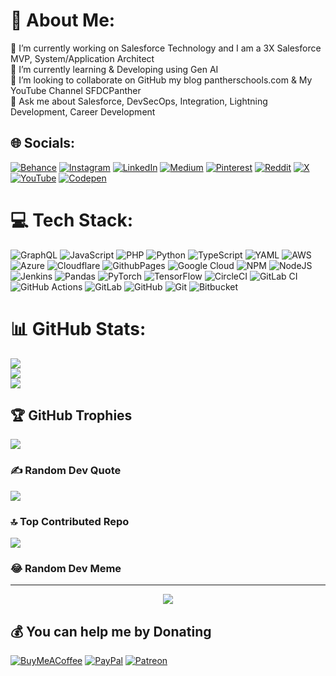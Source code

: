 # 💫 About Me:
🔭 I’m currently working on Salesforce Technology and I am a 3X Salesforce MVP, System/Application Architect<br>🌱 I’m currently learning & Developing using Gen AI<br>👯 I’m looking to collaborate on GitHub my blog pantherschools.com & My YouTube Channel SFDCPanther<br>💬 Ask me about Salesforce, DevSecOps, Integration, Lightning Development, Career Development


## 🌐 Socials:
[![Behance](https://img.shields.io/badge/Behance-1769ff?logo=behance&logoColor=white)](https://behance.net/pantherschools) [![Instagram](https://img.shields.io/badge/Instagram-%23E4405F.svg?logo=Instagram&logoColor=white)](https://instagram.com/amitsingh.ai) [![LinkedIn](https://img.shields.io/badge/LinkedIn-%230077B5.svg?logo=linkedin&logoColor=white)](https://linkedin.com/in/cloudyamit) [![Medium](https://img.shields.io/badge/Medium-12100E?logo=medium&logoColor=white)](https://medium.com/@cloudyamit) [![Pinterest](https://img.shields.io/badge/Pinterest-%23E60023.svg?logo=Pinterest&logoColor=white)](https://pinterest.com/panthersschools) [![Reddit](https://img.shields.io/badge/Reddit-%23FF4500.svg?logo=Reddit&logoColor=white)](https://reddit.com/user/cloudyamit) [![X](https://img.shields.io/badge/X-black.svg?logo=X&logoColor=white)](https://x.com/cloudyamit) [![YouTube](https://img.shields.io/badge/YouTube-%23FF0000.svg?logo=YouTube&logoColor=white)](https://youtube.com/@pantherschools) [![Codepen](https://img.shields.io/badge/Codepen-000000?style=for-the-badge&logo=codepen&logoColor=white)](https://codepen.io/pantherschools) 

# 💻 Tech Stack:
![GraphQL](https://img.shields.io/badge/-GraphQL-E10098?style=for-the-badge&logo=graphql&logoColor=white) ![JavaScript](https://img.shields.io/badge/javascript-%23323330.svg?style=for-the-badge&logo=javascript&logoColor=%23F7DF1E) ![PHP](https://img.shields.io/badge/php-%23777BB4.svg?style=for-the-badge&logo=php&logoColor=white) ![Python](https://img.shields.io/badge/python-3670A0?style=for-the-badge&logo=python&logoColor=ffdd54) ![TypeScript](https://img.shields.io/badge/typescript-%23007ACC.svg?style=for-the-badge&logo=typescript&logoColor=white) ![YAML](https://img.shields.io/badge/yaml-%23ffffff.svg?style=for-the-badge&logo=yaml&logoColor=151515) ![AWS](https://img.shields.io/badge/AWS-%23FF9900.svg?style=for-the-badge&logo=amazon-aws&logoColor=white) ![Azure](https://img.shields.io/badge/azure-%230072C6.svg?style=for-the-badge&logo=microsoftazure&logoColor=white) ![Cloudflare](https://img.shields.io/badge/Cloudflare-F38020?style=for-the-badge&logo=Cloudflare&logoColor=white) ![GithubPages](https://img.shields.io/badge/github%20pages-121013?style=for-the-badge&logo=github&logoColor=white) ![Google Cloud](https://img.shields.io/badge/GoogleCloud-%234285F4.svg?style=for-the-badge&logo=google-cloud&logoColor=white) ![NPM](https://img.shields.io/badge/NPM-%23CB3837.svg?style=for-the-badge&logo=npm&logoColor=white) ![NodeJS](https://img.shields.io/badge/node.js-6DA55F?style=for-the-badge&logo=node.js&logoColor=white) ![Jenkins](https://img.shields.io/badge/jenkins-%232C5263.svg?style=for-the-badge&logo=jenkins&logoColor=white) ![Pandas](https://img.shields.io/badge/pandas-%23150458.svg?style=for-the-badge&logo=pandas&logoColor=white) ![PyTorch](https://img.shields.io/badge/PyTorch-%23EE4C2C.svg?style=for-the-badge&logo=PyTorch&logoColor=white) ![TensorFlow](https://img.shields.io/badge/TensorFlow-%23FF6F00.svg?style=for-the-badge&logo=TensorFlow&logoColor=white) ![CircleCI](https://img.shields.io/badge/circleci-%23161616.svg?style=for-the-badge&logo=circleci&logoColor=white) ![GitLab CI](https://img.shields.io/badge/gitlab%20CI-%23181717.svg?style=for-the-badge&logo=gitlab&logoColor=white) ![GitHub Actions](https://img.shields.io/badge/github%20actions-%232671E5.svg?style=for-the-badge&logo=githubactions&logoColor=white) ![GitLab](https://img.shields.io/badge/gitlab-%23181717.svg?style=for-the-badge&logo=gitlab&logoColor=white) ![GitHub](https://img.shields.io/badge/github-%23121011.svg?style=for-the-badge&logo=github&logoColor=white) ![Git](https://img.shields.io/badge/git-%23F05033.svg?style=for-the-badge&logo=git&logoColor=white) ![Bitbucket](https://img.shields.io/badge/bitbucket-%230047B3.svg?style=for-the-badge&logo=bitbucket&logoColor=white)
# 📊 GitHub Stats:
![](https://github-readme-stats.vercel.app/api?username=amitastreait&theme=dark&hide_border=false&include_all_commits=true&count_private=false)<br/>
![](https://github-readme-streak-stats.herokuapp.com/?user=amitastreait&theme=dark&hide_border=false)<br/>
![](https://github-readme-stats.vercel.app/api/top-langs/?username=amitastreait&theme=dark&hide_border=false&include_all_commits=true&count_private=false&layout=compact)

## 🏆 GitHub Trophies
![](https://github-profile-trophy.vercel.app/?username=amitastreait&theme=radical&no-frame=false&no-bg=true&margin-w=4)

### ✍️ Random Dev Quote
![](https://quotes-github-readme.vercel.app/api?type=horizontal&theme=radical)

### 🔝 Top Contributed Repo
![](https://github-contributor-stats.vercel.app/api?username=amitastreait&limit=5&theme=dark&combine_all_yearly_contributions=true)

### 😂 Random Dev Meme

---
<p align="center">
<img src="https://visitor-badge.laobi.icu/badge?page_id=amitastreait" id="counter">
</p>

  ## 💰 You can help me by Donating
  [![BuyMeACoffee](https://img.shields.io/badge/Buy%20Me%20a%20Coffee-ffdd00?style=for-the-badge&logo=buy-me-a-coffee&logoColor=black)](https://buymeacoffee.com/sfdcpanther) [![PayPal](https://img.shields.io/badge/PayPal-00457C?style=for-the-badge&logo=paypal&logoColor=white)](https://paypal.me/amitasingh94) [![Patreon](https://img.shields.io/badge/Patreon-F96854?style=for-the-badge&logo=patreon&logoColor=white)](https://www.patreon.com/pantherschools) 

  
<!-- Proudly created with GPRM ( https://gprm.itsvg.in ) -->
